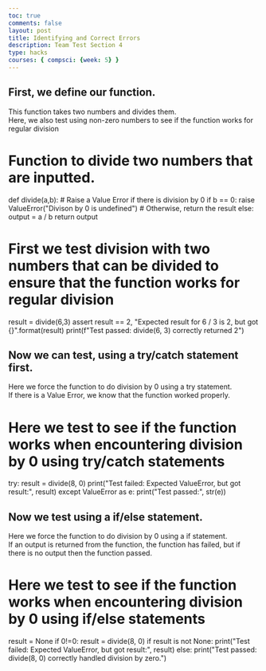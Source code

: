 ```yaml
---
toc: true
comments: false
layout: post
title: Identifying and Correct Errors
description: Team Test Section 4
type: hacks
courses: { compsci: {week: 5} }
---
```


## First, we define our function.
This function takes two numbers and divides them.<br>
Here, we also test using non-zero numbers to see if the function works for regular division
# Function to divide two numbers that are inputted.
def divide(a,b):
    # Raise a Value Error if there is division by 0
    if b == 0:
        raise ValueError("Divison by 0 is undefined")
    # Otherwise, return the result
    else:
        output = a / b
    return output
# First we test division with two numbers that can be divided to ensure that the function works for regular division
result = divide(6,3)
assert result == 2, "Expected result for 6 / 3 is 2, but got {}".format(result)
print(f"Test passed: divide(6, 3) correctly returned 2")
## Now we can test, using a try/catch statement first.
Here we force the function to do division by 0 using a try statement.<br>
If there is a Value Error, we know that the function worked properly.
# Here we test to see if the function works when encountering division by 0 using try/catch statements
try:
    result = divide(8, 0)
    print("Test failed: Expected ValueError, but got result:", result)
except ValueError as e:
    print("Test passed:", str(e))
## Now we test using a if/else statement.
Here we force the function to do division by 0 using a if statement.<br>
If an output is returned from the function, the function has failed, but if there is no output then the function passed.
# Here we test to see if the function works when encountering division by 0 using if/else statements
result = None
if 0!=0:
    result = divide(8, 0)
if result is not None:
    print("Test failed: Expected ValueError, but got result:", result)
else:
    print("Test passed: divide(8, 0) correctly handled division by zero.")